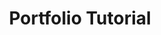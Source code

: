 ---
layout: category
title: Portfolio Tutorial
category: portfolio-tutorial
permalink: /categories/portfolio-tutorial/
--- 